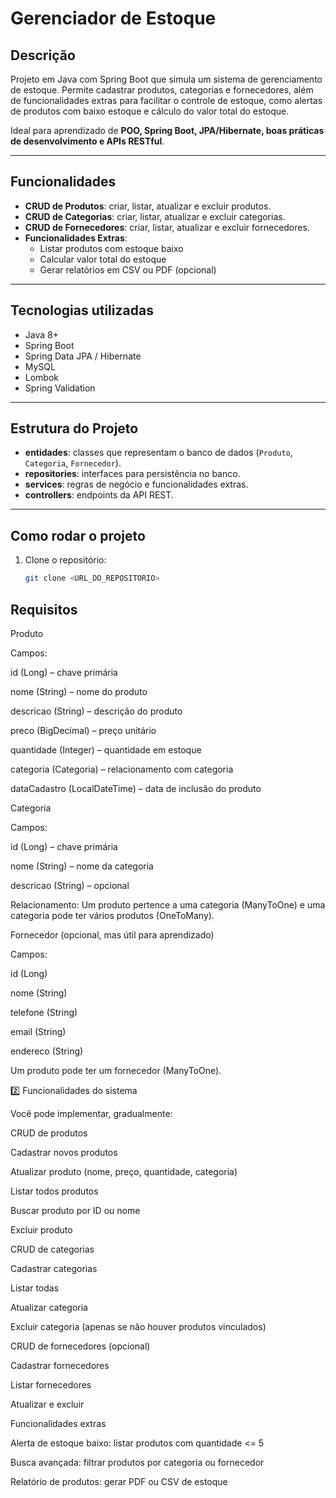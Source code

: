 # Gerenciador de Estoque

## Descrição
Projeto em Java com Spring Boot que simula um sistema de gerenciamento de estoque. Permite cadastrar produtos, categorias e fornecedores, além de funcionalidades extras para facilitar o controle de estoque, como alertas de produtos com baixo estoque e cálculo do valor total do estoque.

Ideal para aprendizado de **POO, Spring Boot, JPA/Hibernate, boas práticas de desenvolvimento e APIs RESTful**.

---

## Funcionalidades
- **CRUD de Produtos**: criar, listar, atualizar e excluir produtos.
- **CRUD de Categorias**: criar, listar, atualizar e excluir categorias.
- **CRUD de Fornecedores**: criar, listar, atualizar e excluir fornecedores.
- **Funcionalidades Extras**:
    - Listar produtos com estoque baixo
    - Calcular valor total do estoque
    - Gerar relatórios em CSV ou PDF (opcional)

---

## Tecnologias utilizadas
- Java 8+
- Spring Boot
- Spring Data JPA / Hibernate
- MySQL
- Lombok
- Spring Validation

---

## Estrutura do Projeto
- **entidades**: classes que representam o banco de dados (`Produto`, `Categoria`, `Fornecedor`).
- **repositories**: interfaces para persistência no banco.
- **services**: regras de negócio e funcionalidades extras.
- **controllers**: endpoints da API REST.

---

## Como rodar o projeto
1. Clone o repositório:
   ```bash
   git clone <URL_DO_REPOSITORIO>
   

## Requisitos
Produto

Campos:

id (Long) – chave primária

nome (String) – nome do produto

descricao (String) – descrição do produto

preco (BigDecimal) – preço unitário

quantidade (Integer) – quantidade em estoque

categoria (Categoria) – relacionamento com categoria

dataCadastro (LocalDateTime) – data de inclusão do produto

Categoria

Campos:

id (Long) – chave primária

nome (String) – nome da categoria

descricao (String) – opcional

Relacionamento: Um produto pertence a uma categoria (ManyToOne) e uma categoria pode ter vários produtos (OneToMany).

Fornecedor (opcional, mas útil para aprendizado)

Campos:

id (Long)

nome (String)

telefone (String)

email (String)

endereco (String)

Um produto pode ter um fornecedor (ManyToOne).

2️⃣ Funcionalidades do sistema

Você pode implementar, gradualmente:

CRUD de produtos

Cadastrar novos produtos

Atualizar produto (nome, preço, quantidade, categoria)

Listar todos produtos

Buscar produto por ID ou nome

Excluir produto

CRUD de categorias

Cadastrar categorias

Listar todas

Atualizar categoria

Excluir categoria (apenas se não houver produtos vinculados)

CRUD de fornecedores (opcional)

Cadastrar fornecedores

Listar fornecedores

Atualizar e excluir

Funcionalidades extras

Alerta de estoque baixo: listar produtos com quantidade <= 5

Busca avançada: filtrar produtos por categoria ou fornecedor

Relatório de produtos: gerar PDF ou CSV de estoque
   


